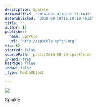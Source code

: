 ```yaml
---
description: Sparkle
dateModified: '2016-08-19T16:17:31.663Z'
datePublished: '2016-08-19T16:18:18.451Z'
title: ''
author: []
publisher:
  name: Sparkle
  url: 'http://sparkle.myftp.org'
via: {}
starred: false
sourcePath: _posts/2016-08-19-sparkle.md
inFeed: true
hasPage: false
inNav: false
_type: MediaObject

---
```

![](https://imgflo.herokuapp.com/graph/vahj1ThiexotieMo/8e8504a34f00a9901436c99b2e5476b2/croprotate.jpg?cropheight=838&cropwidth=1151&degrees=0&input=https%3A%2F%2Fthe-grid-user-content.s3-us-west-2.amazonaws.com%2F4c54cb67-3ae8-4d1a-a634-9c64f256af95.jpg&x=179&y=0)

Sparkle